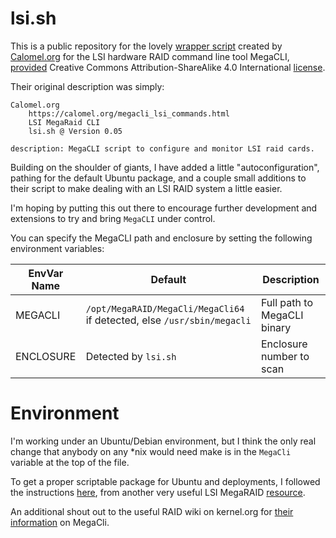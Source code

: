 # lsi.sh

This is a public repository for the lovely [wrapper script](https://calomel.org/megacli_lsi_commands.html) created by [Calomel.org](https://calomel.org/) for the LSI hardware RAID command line tool MegaCLI, [provided](https://calomel.org/calomel_at.html) Creative Commons Attribution-ShareAlike 4.0 International [license](http://creativecommons.org/licenses/by-sa/4.0/).

Their original description was simply:

```
Calomel.org 
    https://calomel.org/megacli_lsi_commands.html
    LSI MegaRaid CLI 
    lsi.sh @ Version 0.05

description: MegaCLI script to configure and monitor LSI raid cards.
```

Building on the shoulder of giants, I have added a little
"autoconfiguration", pathing for the default Ubuntu package, and a
couple small additions to their script to make dealing with an LSI
RAID system a little easier.

I'm hoping by putting this out there to encourage further development and extensions to try and bring `MegaCLI` under control.

You can specify the MegaCLI path and enclosure by setting the following environment variables:

| EnvVar Name | Default     | Description |
| ----------- | ----------- | ----------- |
| MEGACLI     | `/opt/MegaRAID/MegaCli/MegaCli64` if detected, else `/usr/sbin/megacli` | Full path to MegaCLI binary |
| ENCLOSURE   | Detected by `lsi.sh` | Enclosure number to scan |

# Environment

I'm working under an Ubuntu/Debian environment, but I think the only
real change that anybody on any \*nix would need make is in the
`MegaCli` variable at the top of the file.

To get a proper scriptable package for Ubuntu and deployments, I
followed the
instructions [here](http://hwraid.le-vert.net/wiki/DebianPackages),
from another very useful LSI
MegaRAID [resource](http://hwraid.le-vert.net/wiki/LSIMegaRAIDSAS).

An additional shout out to the useful RAID wiki on kernel.org for [their information](https://raid.wiki.kernel.org/index.php/Hardware_Raid_Setup_using_MegaCli) on MegaCli.

